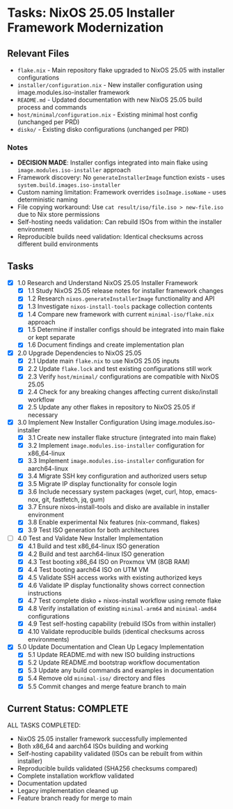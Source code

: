 # Tasks: NixOS 25.05 Installer Framework Modernization

## Relevant Files

- `flake.nix` - Main repository flake upgraded to NixOS 25.05 with installer configurations
- `installer/configuration.nix` - New installer configuration using image.modules.iso-installer framework
- `README.md` - Updated documentation with new NixOS 25.05 build process and commands
- `host/minimal/configuration.nix` - Existing minimal host config (unchanged per PRD)
- `disko/` - Existing disko configurations (unchanged per PRD)

### Notes

- **DECISION MADE**: Installer configs integrated into main flake using `image.modules.iso-installer` approach
- Framework discovery: No `generateInstallerImage` function exists - uses `system.build.images.iso-installer`
- Custom naming limitation: Framework overrides `isoImage.isoName` - uses deterministic naming
- File copying workaround: Use `cat result/iso/file.iso > new-file.iso` due to Nix store permissions
- Self-hosting needs validation: Can rebuild ISOs from within the installer environment
- Reproducible builds need validation: Identical checksums across different build environments

## Tasks

- [x] 1.0 Research and Understand NixOS 25.05 Installer Framework
  - [x] 1.1 Study NixOS 25.05 release notes for installer framework changes
  - [x] 1.2 Research `nixos.generateInstallerImage` functionality and API
  - [x] 1.3 Investigate `nixos-install-tools` package collection contents
  - [x] 1.4 Compare new framework with current `minimal-iso/flake.nix` approach
  - [x] 1.5 Determine if installer configs should be integrated into main flake or kept separate
  - [x] 1.6 Document findings and create implementation plan
- [x] 2.0 Upgrade Dependencies to NixOS 25.05
  - [x] 2.1 Update main `flake.nix` to use NixOS 25.05 inputs
  - [x] 2.2 Update `flake.lock` and test existing configurations still work
  - [x] 2.3 Verify `host/minimal/` configurations are compatible with NixOS 25.05
  - [x] 2.4 Check for any breaking changes affecting current disko/install workflow
  - [x] 2.5 Update any other flakes in repository to NixOS 25.05 if necessary
- [x] 3.0 Implement New Installer Configuration Using image.modules.iso-installer
  - [x] 3.1 Create new installer flake structure (integrated into main flake)
  - [x] 3.2 Implement `image.modules.iso-installer` configuration for x86_64-linux
  - [x] 3.3 Implement `image.modules.iso-installer` configuration for aarch64-linux
  - [x] 3.4 Migrate SSH key configuration and authorized users setup
  - [x] 3.5 Migrate IP display functionality for console login
  - [x] 3.6 Include necessary system packages (wget, curl, htop, emacs-nox, git, fastfetch, jq, gum)
  - [x] 3.7 Ensure nixos-install-tools and disko are available in installer environment
  - [x] 3.8 Enable experimental Nix features (nix-command, flakes)
  - [x] 3.9 Test ISO generation for both architectures
- [ ] 4.0 Test and Validate New Installer Implementation
  - [x] 4.1 Build and test x86_64-linux ISO generation
  - [x] 4.2 Build and test aarch64-linux ISO generation
  - [x] 4.3 Test booting x86_64 ISO on Proxmox VM (8GB RAM)
  - [x] 4.4 Test booting aarch64 ISO on UTM VM
  - [x] 4.5 Validate SSH access works with existing authorized keys
  - [x] 4.6 Validate IP display functionality shows correct connection instructions
  - [x] 4.7 Test complete disko + nixos-install workflow using remote flake
  - [x] 4.8 Verify installation of existing `minimal-arm64` and `minimal-amd64` configurations
  - [x] 4.9 Test self-hosting capability (rebuild ISOs from within installer)
  - [x] 4.10 Validate reproducible builds (identical checksums across environments)
- [x] 5.0 Update Documentation and Clean Up Legacy Implementation
  - [x] 5.1 Update README.md with new ISO building instructions
  - [x] 5.2 Update README.md bootstrap workflow documentation
  - [x] 5.3 Update any build commands and examples in documentation
  - [x] 5.4 Remove old `minimal-iso/` directory and files
  - [x] 5.5 Commit changes and merge feature branch to main

## Current Status: COMPLETE

ALL TASKS COMPLETED:

- NixOS 25.05 installer framework successfully implemented
- Both x86_64 and aarch64 ISOs building and working
- Self-hosting capability validated (ISOs can be rebuilt from within installer)
- Reproducible builds validated (SHA256 checksums compared)
- Complete installation workflow validated
- Documentation updated
- Legacy implementation cleaned up
- Feature branch ready for merge to main

